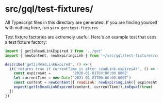 # src/gql/test-fixtures/

All Typescript files in this directory are generated.  If you are finding yourself with nothing here, run `yarn gen:test-fixtures`

Test fixture factories are extremely useful.  Here's an example test that uses a test fixture factory:

```javascript
import { getIsReadLinkExpired } from '../get'
import { newContent, newExpiringLink } from '~/src/gql/test-fixtures/content'

describe('getIsReadLinkExpired', () => {
  it('returns true if currentTime is after readLink.expiresAt', () => {
    const expiresAt =          '2020-01-01T00:00:00.000Z'
    let currentTime = new Date('2021-01-01T00:00:00.000Z')
    const content = newContent({ readLink: newExpiringLink({ expiresAt }) })
    expect(getIsReadLinkExpired(content, currentTime)).toEqual(true)
  })
})
```
